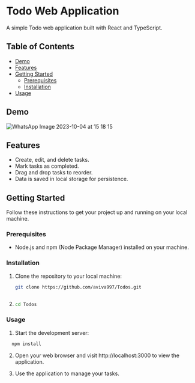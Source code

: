 
# Todo Web Application

A simple Todo web application built with React and TypeScript.

## Table of Contents

- [Demo](#demo)
- [Features](#features)
- [Getting Started](#getting-started)
  - [Prerequisites](#prerequisites)
  - [Installation](#installation)
- [Usage](#usage)


## Demo

![WhatsApp Image 2023-10-04 at 15 18 15](https://github.com/aviva997/Todos/assets/73630522/363bb34f-8d31-4114-ba16-d2fb44cd15f8)


## Features

- Create, edit, and delete tasks.
- Mark tasks as completed.
- Drag and drop tasks to reorder.
- Data is saved in local storage for persistence.

## Getting Started

Follow these instructions to get your project up and running on your local machine.

### Prerequisites

- Node.js and npm (Node Package Manager) installed on your machine.

### Installation

1. Clone the repository to your local machine:

   ```bash
   git clone https://github.com/aviva997/Todos.git



2. 
    ```bash
    cd Todos


### Usage

1. Start the development server:

  ```bash
    npm install
```
2. Open your web browser and visit http://localhost:3000 to view the application.

3. Use the application to manage your tasks.
